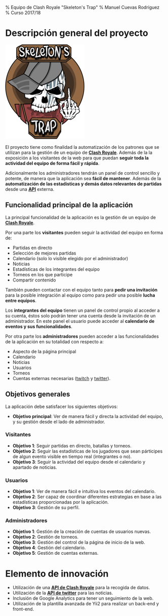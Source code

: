 % Equipo de Clash Royale "Skeleton's Trap"
% Manuel Cuevas Rodríguez
% Curso 2017/18

# Descripción general del proyecto

![logo-skeletonstrap](images/logo-twitter-peq.png)

El proyecto tiene como finalidad la automatización de los patrones que se utilizan para la gestión de un equipo de [**Clash Royale**](https://clashroyale.com/es). Además de la la exposición a los visitantes de la web para que puedan **seguir toda la actividad del equipo de forma fácil y rápida**.

Adicionalmente los administradores tendrán un panel de control sencillo y potente, de manera que la aplicación sea **fácil de mantener**. Además de la __automatización de las estadisticas y demás datos relevantes de partidas__ desde una [**API**](https://docs.cr-api.com/) externa.

## Funcionalidad principal de la aplicación

La principal funcionalidad de la aplicación es la gestión de un equipo de [**Clash Royale**](https://clashroyale.com/es).

Por una parte los **visitantes** pueden seguir la actividad del equipo en forma de:

- Partidas en directo
- Selección de mejores partidas
- Calendario (solo lo visible elegido por el administrador)
- Noticias
- Estadísticas de los integrantes del equipo
- Torneos en los que participe
- Compartir contenido

También pueden contactar con el equipo tanto para __pedir una invitación__ para la posible integración al equipo como para pedir una posible __lucha entre equipos__.

Los **integrantes del equipo** tienen un panel de control propio al acceder a
su cuenta, éstos solo podrán tener una cuenta desde la invitación de un administrador. En este panel el usuario puede acceder al __calendario de eventos y sus funcionalidades__.

Por otra parte los **administradores** pueden acceder a las funcionalidades de la aplicación en su totalidad con respecto a:

- Aspecto de la página principal
- Calendario
- Noticias
- Usuarios
- Torneos
- Cuentas externas necesarias ([twitch](https://www.twitch.tv/skeletonstrapcr) y [twitter](https://twitter.com/SkeletonsTrapCR)).

## Objetivos generales

La aplicación debe satisfacer los siguientes objetivos:

* **Objetivo principal**: Ver de manera fácil y directa la actividad del equipo, y su gestión desde el lado de administrador.

### Visitantes

  * **Objetivo 1**: Seguir partidas en directo, batallas y torneos.
  * **Objetivo 2**: Seguir las estadísticas de los jugadores que sean párticipes de algun evento visible en tiempo real (integrantes o no).
  * **Objetivo 3**: Seguir la actividad del equipo desde el calendario y apartado de noticias.

### Usuarios

* **Objetivo 1**: Ver de manera fácil e intuitiva los eventos del calendario.
* **Objetivo 2**: Ser capaz de coordinar diferentes estrategias en base a las estadísticas proporcionadas por la aplicación.
* **Objetivo 3**: Gestión de su perfil.

### Administradores

* **Objetivo 1**: Gestión de la creación de cuentas de usuarios nuevas.
* **Objetivo 2**: Gestión de torneos.
* **Objetivo 3**: Gestión del control de la página de inicio de la web.
* **Objetivo 4**: Gestión del calendario.
* **Objetivo 5**: Gestión de cuentas externas.

# Elemento de innovación

- Utilización de una [**API de Clash Royale**](https://docs.cr-api.com/) para la recogida de datos.
- Utilización de la [**API de twitter**](https://developer.twitter.com/) para las noticias.
- Inclusión de Google Analytics para tener un seguimiento de la web.
- Utilización de la plantilla avanzada de Yii2 para realizar un back-end y front-end.
